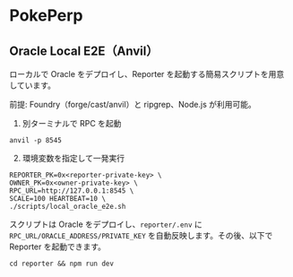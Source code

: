 # PokePerp

## Oracle Local E2E（Anvil）

ローカルで Oracle をデプロイし、Reporter を起動する簡易スクリプトを用意しています。

前提: Foundry（forge/cast/anvil）と ripgrep、Node.js が利用可能。

1) 別ターミナルで RPC を起動
```
anvil -p 8545
```

2) 環境変数を指定して一発実行
```
REPORTER_PK=0x<reporter-private-key> \
OWNER_PK=0x<owner-private-key> \
RPC_URL=http://127.0.0.1:8545 \
SCALE=100 HEARTBEAT=10 \
./scripts/local_oracle_e2e.sh
```

スクリプトは Oracle をデプロイし、`reporter/.env` に `RPC_URL/ORACLE_ADDRESS/PRIVATE_KEY` を自動反映します。その後、以下で Reporter を起動できます。

```
cd reporter && npm run dev
```
